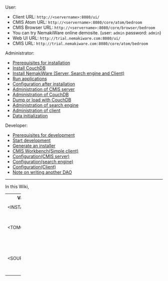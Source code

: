 User:
* Client URL: `http://<servername>:8080/ui/`
* CMIS Atom URL: `http://<servername>:8080/core/atom/bedroom`
* CMIS Browser URL: `http://<servername>:8080/core/browser/bedroom`
*  You can try NemakiWare online demosite. (user: `admin` password: `admin`)
  * Web UI URL:  `http://trial.nemakiware.com:8080/ui/` 
  * CMIS URL: `http://trial.nemakiware.com:8080/core/atom/bedroom`

Administrator:
* [Prerequisites for installation](https://github.com/NemakiWare/NemakiWare/wiki/Prerequisites-for-installation)
* [Install CouchDB](https://github.com/NemakiWare/NemakiWare/wiki/Install-CouchDB)
* [Install NemakiWare (Server, Search engine and Client)](https://github.com/NemakiWare/NemakiWare/wiki/Install-NemakiWare%28Server,-Search-engine-and-Client%29)
* [Run applications](https://github.com/NemakiWare/NemakiWare/wiki/Run-applications)
* [Configuration after installation](https://github.com/NemakiWare/NemakiWare/wiki/Configuration-after-installation)
* [Administration of CMIS server](https://github.com/NemakiWare/NemakiWare/wiki/Administration-of-CMIS-server)
* [Administration of CouchDB](https://github.com/NemakiWare/NemakiWare/wiki/Administration-of-CouchDB)
* [Dump or load with CouchDB](https://github.com/NemakiWare/NemakiWare/wiki/Dump-or--load-with-CouchDB)
* [Administration of search engine](https://github.com/NemakiWare/NemakiWare/wiki/Administration-of-search-engine)
* [Administration of client](https://github.com/NemakiWare/NemakiWare/wiki/Administration-of-client)
* [Data initialization](https://github.com/NemakiWare/NemakiWare/wiki/Data-initialization)

Developer:
* [Prerequisites for development](https://github.com/NemakiWare/NemakiWare/wiki/Prerequisites-for-development)
* [Start development](https://github.com/NemakiWare/NemakiWare/wiki/Start-development)
* [Generate an installer](https://github.com/NemakiWare/NemakiWare/wiki/Generate-an-installer)
* [CMIS Workbench(Simple client)](https://github.com/NemakiWare/NemakiWare/wiki/CMIS-Workbench%28Simple-client%29)
* [Configuration(CMIS server)](https://github.com/NemakiWare/NemakiWare/wiki/Configuration%28CMIS-server%29)
* [Configuration(search engine)](https://github.com/NemakiWare/NemakiWare/wiki/Configuration%28search-engine%29)
* [Configuration(Client)](https://github.com/NemakiWare/NemakiWare/wiki/Configuration%28Client%29)
* [Note on writing another DAO](https://github.com/aegif/NemakiWare/wiki/Note-on-writing-another-DAO)

---
In this Wiki,
<table style="width:10%; border:0; font-size:1em;">
<tr><th>Variable</th><th>Description</th></tr>
<tr><td>&lt;INSTALL_PATH&gt;</td><td>The target folder of the installer</td></tr>
<tr><td>&lt;TOMCAT_PATH&gt;</td><td>The installed tomcat's folder. <br/>This equals to<br/>&lt;INSTALL_PATH&gt;/apache-tomcat-8.x.xx/</td></tr>
<tr><td>&lt;SOURCE_PATH&gt;</td><td>The root folder of the source code.<br/>If you have cloned this repository, the created folder "NemakiWare" is SOURCE_PATH.</td></tr>
</table>